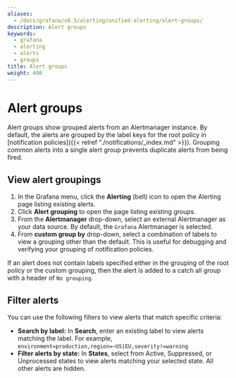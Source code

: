 ```yaml
---
aliases:
  - /docs/grafana/v8.5/alerting/unified-alerting/alert-groups/
description: Alert groups
keywords:
  - grafana
  - alerting
  - alerts
  - groups
title: Alert groups
weight: 400
---
```


# Alert groups

Alert groups show grouped alerts from an Alertmanager instance. By default, the alerts are grouped by the label keys for the root policy in [notification policies]({{< relref "./notifications/_index.md" >}}). Grouping common alerts into a single alert group prevents duplicate alerts from being fired.

## View alert groupings

1. In the Grafana menu, click the **Alerting** (bell) icon to open the Alerting page listing existing alerts.
1. Click **Alert grouping** to open the page listing existing groups.
1. From the **Alertmanager** drop-down, select an external Alertmanager as your data source. By default, the `Grafana` Alertmanager is selected.
1. From **custom group by** drop-down, select a combination of labels to view a grouping other than the default. This is useful for debugging and verifying your grouping of notification policies.

If an alert does not contain labels specified either in the grouping of the root policy or the custom grouping, then the alert is added to a catch all group with a header of `No grouping`.

## Filter alerts

You can use the following filters to view alerts that match specific criteria:

- **Search by label:** In **Search**, enter an existing label to view alerts matching the label. For example, `environment=production,region=~US|EU,severity!=warning`
- **Filter alerts by state:** In **States**, select from Active, Suppressed, or Unprocessed states to view alerts matching your selected state. All other alerts are hidden.
